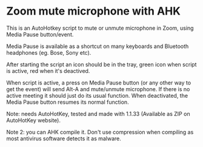 # Zoom mute microphone with AHK

This is an AutoHotkey script to mute or unmute microphone in Zoom, using Media Pause button/event. 

Media Pause is available as a shortcut on many keyboards and Bluetooth headphones (eg. Bose, Sony etc).

After starting the script an icon should be in the tray, green icon when script is active, red when it's deactived. 

When script is active, a press on Media Pause button (or any other way to get the event) will send Alt-A and mute/unmute microphone. If there is no active meeting it should just do its usual function. When deactivated, the Media Pause button resumes its normal function.

Note: needs AutoHotKey, tested and made with 1.1.33 (Available as ZIP on AutoHotKey website).

Note 2: you can AHK compile it. Don't use compression when compiling as most antivirus software detects it as malware.
